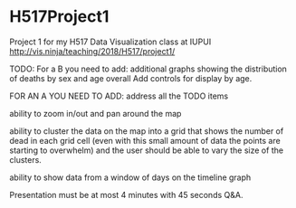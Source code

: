 # H517Project1
Project 1 for my H517 Data Visualization class at IUPUI
http://vis.ninja/teaching/2018/H517/project1/

TODO:
For a B you need to add:
additional graphs showing the distribution of deaths by sex and age overall
	Add controls for display by age.

FOR AN A YOU NEED TO ADD:
address all the TODO items

ability to zoom in/out and pan around the map

ability to cluster the data on the map into a grid that shows the number of dead in each grid cell (even with this small amount of data the points are starting to overwhelm) and the user should be able to vary the size of the clusters.

ability to show data from a window of days on the timeline graph

Presentation must be at most 4 minutes with 45 seconds Q&A.
